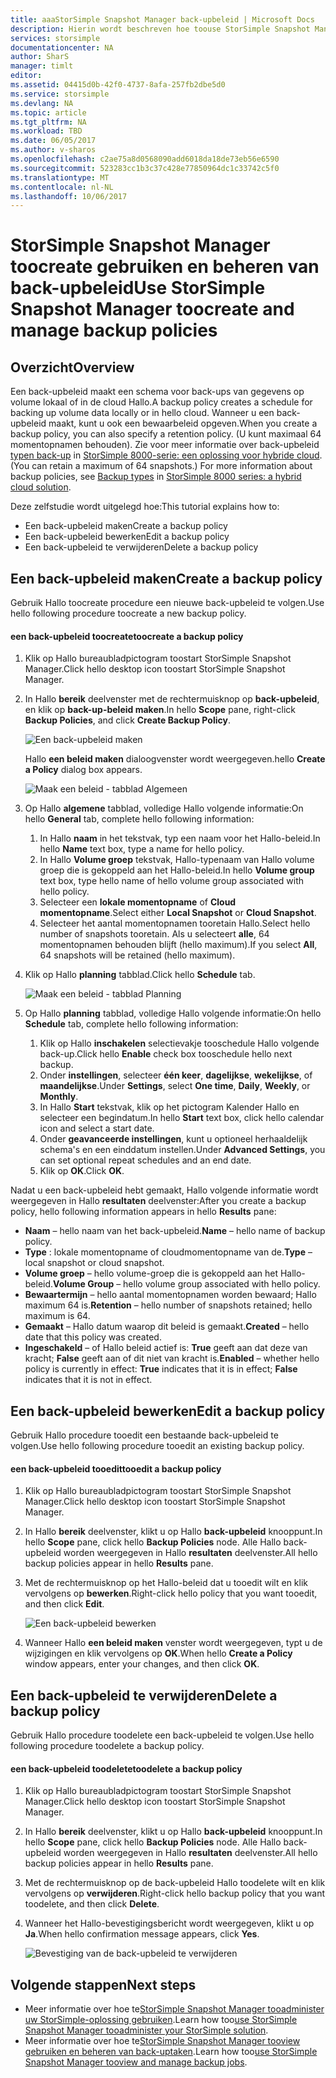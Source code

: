 ```yaml
---
title: aaaStorSimple Snapshot Manager back-upbeleid | Microsoft Docs
description: Hierin wordt beschreven hoe toouse StorSimple Snapshot Manager MMC-module toocreate Hallo en beheren van back-upbeleid Hallo waarmee de geplande back-ups.
services: storsimple
documentationcenter: NA
author: SharS
manager: timlt
editor: 
ms.assetid: 04415d0b-42f0-4737-8afa-257fb2dbe5d0
ms.service: storsimple
ms.devlang: NA
ms.topic: article
ms.tgt_pltfrm: NA
ms.workload: TBD
ms.date: 06/05/2017
ms.author: v-sharos
ms.openlocfilehash: c2ae75a8d0568090add6018da18de73eb56e6590
ms.sourcegitcommit: 523283cc1b3c37c428e77850964dc1c33742c5f0
ms.translationtype: MT
ms.contentlocale: nl-NL
ms.lasthandoff: 10/06/2017
---
```

# <a name="use-storsimple-snapshot-manager-toocreate-and-manage-backup-policies"></a><span data-ttu-id="d00fb-103">StorSimple Snapshot Manager toocreate gebruiken en beheren van back-upbeleid</span><span class="sxs-lookup"><span data-stu-id="d00fb-103">Use StorSimple Snapshot Manager toocreate and manage backup policies</span></span>
## <a name="overview"></a><span data-ttu-id="d00fb-104">Overzicht</span><span class="sxs-lookup"><span data-stu-id="d00fb-104">Overview</span></span>
<span data-ttu-id="d00fb-105">Een back-upbeleid maakt een schema voor back-ups van gegevens op volume lokaal of in de cloud Hallo.</span><span class="sxs-lookup"><span data-stu-id="d00fb-105">A backup policy creates a schedule for backing up volume data locally or in hello cloud.</span></span> <span data-ttu-id="d00fb-106">Wanneer u een back-upbeleid maakt, kunt u ook een bewaarbeleid opgeven.</span><span class="sxs-lookup"><span data-stu-id="d00fb-106">When you create a backup policy, you can also specify a retention policy.</span></span> <span data-ttu-id="d00fb-107">(U kunt maximaal 64 momentopnamen behouden). Zie voor meer informatie over back-upbeleid [typen back-up](storsimple-what-is-snapshot-manager.md#backup-types-and-backup-policies) in [StorSimple 8000-serie: een oplossing voor hybride cloud](storsimple-overview.md).</span><span class="sxs-lookup"><span data-stu-id="d00fb-107">(You can retain a maximum of 64 snapshots.) For more information about backup policies, see [Backup types](storsimple-what-is-snapshot-manager.md#backup-types-and-backup-policies) in [StorSimple 8000 series: a hybrid cloud solution](storsimple-overview.md).</span></span>

<span data-ttu-id="d00fb-108">Deze zelfstudie wordt uitgelegd hoe:</span><span class="sxs-lookup"><span data-stu-id="d00fb-108">This tutorial explains how to:</span></span>

* <span data-ttu-id="d00fb-109">Een back-upbeleid maken</span><span class="sxs-lookup"><span data-stu-id="d00fb-109">Create a backup policy</span></span>
* <span data-ttu-id="d00fb-110">Een back-upbeleid bewerken</span><span class="sxs-lookup"><span data-stu-id="d00fb-110">Edit a backup policy</span></span>
* <span data-ttu-id="d00fb-111">Een back-upbeleid te verwijderen</span><span class="sxs-lookup"><span data-stu-id="d00fb-111">Delete a backup policy</span></span>

## <a name="create-a-backup-policy"></a><span data-ttu-id="d00fb-112">Een back-upbeleid maken</span><span class="sxs-lookup"><span data-stu-id="d00fb-112">Create a backup policy</span></span>
<span data-ttu-id="d00fb-113">Gebruik Hallo toocreate procedure een nieuwe back-upbeleid te volgen.</span><span class="sxs-lookup"><span data-stu-id="d00fb-113">Use hello following procedure toocreate a new backup policy.</span></span>

#### <a name="toocreate-a-backup-policy"></a><span data-ttu-id="d00fb-114">een back-upbeleid toocreate</span><span class="sxs-lookup"><span data-stu-id="d00fb-114">toocreate a backup policy</span></span>
1. <span data-ttu-id="d00fb-115">Klik op Hallo bureaubladpictogram toostart StorSimple Snapshot Manager.</span><span class="sxs-lookup"><span data-stu-id="d00fb-115">Click hello desktop icon toostart StorSimple Snapshot Manager.</span></span>
2. <span data-ttu-id="d00fb-116">In Hallo **bereik** deelvenster met de rechtermuisknop op **back-upbeleid**, en klik op **back-up-beleid maken**.</span><span class="sxs-lookup"><span data-stu-id="d00fb-116">In hello **Scope** pane, right-click **Backup Policies**, and click **Create Backup Policy**.</span></span>

    ![Een back-upbeleid maken](./media/storsimple-snapshot-manager-manage-backup-policies/HCS_SSM_Create_BU_policy.png)

    <span data-ttu-id="d00fb-118">Hallo **een beleid maken** dialoogvenster wordt weergegeven.</span><span class="sxs-lookup"><span data-stu-id="d00fb-118">hello **Create a Policy** dialog box appears.</span></span>

    ![Maak een beleid - tabblad Algemeen](./media/storsimple-snapshot-manager-manage-backup-policies/HCS_SSM_Create_policy_general.png)
3. <span data-ttu-id="d00fb-120">Op Hallo **algemene** tabblad, volledige Hallo volgende informatie:</span><span class="sxs-lookup"><span data-stu-id="d00fb-120">On hello **General** tab, complete hello following information:</span></span>

   1. <span data-ttu-id="d00fb-121">In Hallo **naam** in het tekstvak, typ een naam voor het Hallo-beleid.</span><span class="sxs-lookup"><span data-stu-id="d00fb-121">In hello **Name** text box, type a name for hello policy.</span></span>
   2. <span data-ttu-id="d00fb-122">In Hallo **Volume groep** tekstvak, Hallo-typenaam van Hallo volume groep die is gekoppeld aan het Hallo-beleid.</span><span class="sxs-lookup"><span data-stu-id="d00fb-122">In hello **Volume group** text box, type hello name of hello volume group associated with hello policy.</span></span>
   3. <span data-ttu-id="d00fb-123">Selecteer een **lokale momentopname** of **Cloud momentopname**.</span><span class="sxs-lookup"><span data-stu-id="d00fb-123">Select either **Local Snapshot** or **Cloud Snapshot**.</span></span>
   4. <span data-ttu-id="d00fb-124">Selecteer het aantal momentopnamen tooretain Hallo.</span><span class="sxs-lookup"><span data-stu-id="d00fb-124">Select hello number of snapshots tooretain.</span></span> <span data-ttu-id="d00fb-125">Als u selecteert **alle**, 64 momentopnamen behouden blijft (hello maximum).</span><span class="sxs-lookup"><span data-stu-id="d00fb-125">If you select **All**, 64 snapshots will be retained (hello maximum).</span></span>
4. <span data-ttu-id="d00fb-126">Klik op Hallo **planning** tabblad.</span><span class="sxs-lookup"><span data-stu-id="d00fb-126">Click hello **Schedule** tab.</span></span>

    ![Maak een beleid - tabblad Planning](./media/storsimple-snapshot-manager-manage-backup-policies/HCS_SSM_Create_policy_schedule.png)
5. <span data-ttu-id="d00fb-128">Op Hallo **planning** tabblad, volledige Hallo volgende informatie:</span><span class="sxs-lookup"><span data-stu-id="d00fb-128">On hello **Schedule** tab, complete hello following information:</span></span>

   1. <span data-ttu-id="d00fb-129">Klik op Hallo **inschakelen** selectievakje tooschedule Hallo volgende back-up.</span><span class="sxs-lookup"><span data-stu-id="d00fb-129">Click hello **Enable** check box tooschedule hello next backup.</span></span>
   2. <span data-ttu-id="d00fb-130">Onder **instellingen**, selecteer **één keer**, **dagelijkse**, **wekelijkse**, of **maandelijkse**.</span><span class="sxs-lookup"><span data-stu-id="d00fb-130">Under **Settings**, select **One time**, **Daily**, **Weekly**, or **Monthly**.</span></span>
   3. <span data-ttu-id="d00fb-131">In Hallo **Start** tekstvak, klik op het pictogram Kalender Hallo en selecteer een begindatum.</span><span class="sxs-lookup"><span data-stu-id="d00fb-131">In hello **Start** text box, click hello calendar icon and select a start date.</span></span>
   4. <span data-ttu-id="d00fb-132">Onder **geavanceerde instellingen**, kunt u optioneel herhaaldelijk schema's en een einddatum instellen.</span><span class="sxs-lookup"><span data-stu-id="d00fb-132">Under **Advanced Settings**, you can set optional repeat schedules and an end date.</span></span>
   5. <span data-ttu-id="d00fb-133">Klik op **OK**.</span><span class="sxs-lookup"><span data-stu-id="d00fb-133">Click **OK**.</span></span>

<span data-ttu-id="d00fb-134">Nadat u een back-upbeleid hebt gemaakt, Hallo volgende informatie wordt weergegeven in Hallo **resultaten** deelvenster:</span><span class="sxs-lookup"><span data-stu-id="d00fb-134">After you create a backup policy, hello following information appears in hello **Results** pane:</span></span>

* <span data-ttu-id="d00fb-135">**Naam** – hello naam van het back-upbeleid.</span><span class="sxs-lookup"><span data-stu-id="d00fb-135">**Name** – hello name of backup policy.</span></span>
* <span data-ttu-id="d00fb-136">**Type** : lokale momentopname of cloudmomentopname van de.</span><span class="sxs-lookup"><span data-stu-id="d00fb-136">**Type** – local snapshot or cloud snapshot.</span></span>
* <span data-ttu-id="d00fb-137">**Volume groep** – hello volume-groep die is gekoppeld aan het Hallo-beleid.</span><span class="sxs-lookup"><span data-stu-id="d00fb-137">**Volume Group** – hello volume group associated with hello policy.</span></span>
* <span data-ttu-id="d00fb-138">**Bewaartermijn** – hello aantal momentopnamen worden bewaard; Hallo maximum 64 is.</span><span class="sxs-lookup"><span data-stu-id="d00fb-138">**Retention** – hello number of snapshots retained; hello maximum is 64.</span></span>
* <span data-ttu-id="d00fb-139">**Gemaakt** – Hallo datum waarop dit beleid is gemaakt.</span><span class="sxs-lookup"><span data-stu-id="d00fb-139">**Created** – hello date that this policy was created.</span></span>
* <span data-ttu-id="d00fb-140">**Ingeschakeld** – of Hallo beleid actief is: **True** geeft aan dat deze van kracht; **False** geeft aan of dit niet van kracht is.</span><span class="sxs-lookup"><span data-stu-id="d00fb-140">**Enabled** – whether hello policy is currently in effect: **True** indicates that it is in effect; **False** indicates that it is not in effect.</span></span>

## <a name="edit-a-backup-policy"></a><span data-ttu-id="d00fb-141">Een back-upbeleid bewerken</span><span class="sxs-lookup"><span data-stu-id="d00fb-141">Edit a backup policy</span></span>
<span data-ttu-id="d00fb-142">Gebruik Hallo procedure tooedit een bestaande back-upbeleid te volgen.</span><span class="sxs-lookup"><span data-stu-id="d00fb-142">Use hello following procedure tooedit an existing backup policy.</span></span>

#### <a name="tooedit-a-backup-policy"></a><span data-ttu-id="d00fb-143">een back-upbeleid tooedit</span><span class="sxs-lookup"><span data-stu-id="d00fb-143">tooedit a backup policy</span></span>
1. <span data-ttu-id="d00fb-144">Klik op Hallo bureaubladpictogram toostart StorSimple Snapshot Manager.</span><span class="sxs-lookup"><span data-stu-id="d00fb-144">Click hello desktop icon toostart StorSimple Snapshot Manager.</span></span>
2. <span data-ttu-id="d00fb-145">In Hallo **bereik** deelvenster, klikt u op Hallo **back-upbeleid** knooppunt.</span><span class="sxs-lookup"><span data-stu-id="d00fb-145">In hello **Scope** pane, click hello **Backup Policies** node.</span></span> <span data-ttu-id="d00fb-146">Alle Hallo back-upbeleid worden weergegeven in Hallo **resultaten** deelvenster.</span><span class="sxs-lookup"><span data-stu-id="d00fb-146">All hello backup policies appear in hello **Results** pane.</span></span>
3. <span data-ttu-id="d00fb-147">Met de rechtermuisknop op het Hallo-beleid dat u tooedit wilt en klik vervolgens op **bewerken**.</span><span class="sxs-lookup"><span data-stu-id="d00fb-147">Right-click hello policy that you want tooedit, and then click **Edit**.</span></span>

    ![Een back-upbeleid bewerken](./media/storsimple-snapshot-manager-manage-backup-policies/HCS_SSM_Edit_BU_policy.png)
4. <span data-ttu-id="d00fb-149">Wanneer Hallo **een beleid maken** venster wordt weergegeven, typt u de wijzigingen en klik vervolgens op **OK**.</span><span class="sxs-lookup"><span data-stu-id="d00fb-149">When hello **Create a Policy** window appears, enter your changes, and then click **OK**.</span></span>

## <a name="delete-a-backup-policy"></a><span data-ttu-id="d00fb-150">Een back-upbeleid te verwijderen</span><span class="sxs-lookup"><span data-stu-id="d00fb-150">Delete a backup policy</span></span>
<span data-ttu-id="d00fb-151">Gebruik Hallo procedure toodelete een back-upbeleid te volgen.</span><span class="sxs-lookup"><span data-stu-id="d00fb-151">Use hello following procedure toodelete a backup policy.</span></span>

#### <a name="toodelete-a-backup-policy"></a><span data-ttu-id="d00fb-152">een back-upbeleid toodelete</span><span class="sxs-lookup"><span data-stu-id="d00fb-152">toodelete a backup policy</span></span>
1. <span data-ttu-id="d00fb-153">Klik op Hallo bureaubladpictogram toostart StorSimple Snapshot Manager.</span><span class="sxs-lookup"><span data-stu-id="d00fb-153">Click hello desktop icon toostart StorSimple Snapshot Manager.</span></span>
2. <span data-ttu-id="d00fb-154">In Hallo **bereik** deelvenster, klikt u op Hallo **back-upbeleid** knooppunt.</span><span class="sxs-lookup"><span data-stu-id="d00fb-154">In hello **Scope** pane, click hello **Backup Policies** node.</span></span> <span data-ttu-id="d00fb-155">Alle Hallo back-upbeleid worden weergegeven in Hallo **resultaten** deelvenster.</span><span class="sxs-lookup"><span data-stu-id="d00fb-155">All hello backup policies appear in hello **Results** pane.</span></span>
3. <span data-ttu-id="d00fb-156">Met de rechtermuisknop op de back-upbeleid Hallo toodelete wilt en klik vervolgens op **verwijderen**.</span><span class="sxs-lookup"><span data-stu-id="d00fb-156">Right-click hello backup policy that you want toodelete, and then click **Delete**.</span></span>
4. <span data-ttu-id="d00fb-157">Wanneer het Hallo-bevestigingsbericht wordt weergegeven, klikt u op **Ja**.</span><span class="sxs-lookup"><span data-stu-id="d00fb-157">When hello confirmation message appears, click **Yes**.</span></span>

    ![Bevestiging van de back-upbeleid te verwijderen](./media/storsimple-snapshot-manager-manage-backup-policies/HCS_SSM_Delete_BU_policy.png)

## <a name="next-steps"></a><span data-ttu-id="d00fb-159">Volgende stappen</span><span class="sxs-lookup"><span data-stu-id="d00fb-159">Next steps</span></span>
* <span data-ttu-id="d00fb-160">Meer informatie over hoe te[StorSimple Snapshot Manager tooadminister uw StorSimple-oplossing gebruiken](storsimple-snapshot-manager-admin.md).</span><span class="sxs-lookup"><span data-stu-id="d00fb-160">Learn how too[use StorSimple Snapshot Manager tooadminister your StorSimple solution](storsimple-snapshot-manager-admin.md).</span></span>
* <span data-ttu-id="d00fb-161">Meer informatie over hoe te[StorSimple Snapshot Manager tooview gebruiken en beheren van back-uptaken](storsimple-snapshot-manager-manage-backup-jobs.md).</span><span class="sxs-lookup"><span data-stu-id="d00fb-161">Learn how too[use StorSimple Snapshot Manager tooview and manage backup jobs](storsimple-snapshot-manager-manage-backup-jobs.md).</span></span>
